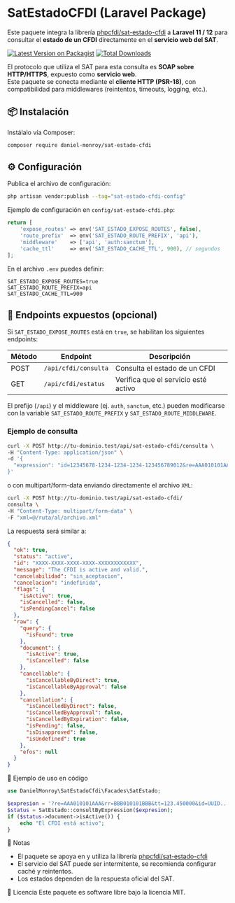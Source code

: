 # SatEstadoCFDI (Laravel Package)

Este paquete integra la librería [phpcfdi/sat-estado-cfdi](https://github.com/phpcfdi/sat-estado-cfdi) a **Laravel 11 /
12**
para consultar el **estado de un CFDI** directamente en el **servicio web del SAT**.

[![Latest Version on Packagist](https://img.shields.io/packagist/v/daniel-monroy/sat-estado-cfdi.svg?style=flat-square)](https://packagist.org/packages/daniel-monroy/sat-estado-cfdi)
[![Total Downloads](https://img.shields.io/packagist/dt/daniel-monroy/sat-estado-cfdi.svg?style=flat-square)](https://packagist.org/packages/daniel-monroy/sat-estado-cfdi)

El protocolo que utiliza el SAT para esta consulta es **SOAP sobre HTTP/HTTPS**, expuesto como **servicio web**.  
Este paquete se conecta mediante el **cliente HTTP (PSR-18)**, con compatibilidad para middlewares (reintentos,
timeouts, logging, etc.).

## 📦 Instalación

Instálalo vía Composer:

```bash
composer require daniel-monroy/sat-estado-cfdi
```

## ⚙️ Configuración

Publica el archivo de configuración:

```bash
php artisan vendor:publish --tag="sat-estado-cfdi-config"
```

Ejemplo de configuración en `config/sat-estado-cfdi.php`:

```php
return [
    'expose_routes' => env('SAT_ESTADO_EXPOSE_ROUTES', false),
    'route_prefix'  => env('SAT_ESTADO_ROUTE_PREFIX', 'api'),
    'middleware'    => ['api', 'auth:sanctum'],
    'cache_ttl'     => env('SAT_ESTADO_CACHE_TTL', 900), // segundos
];
```

En el archivo `.env` puedes definir:

```env
SAT_ESTADO_EXPOSE_ROUTES=true
SAT_ESTADO_ROUTE_PREFIX=api
SAT_ESTADO_CACHE_TTL=900
```

## 📡 Endpoints expuestos (opcional)

Si `SAT_ESTADO_EXPOSE_ROUTES` está en `true`, se habilitan los siguientes endpoints:

| Método | Endpoint             | Descripción                          |
|--------|----------------------|--------------------------------------|
| POST   | `/api/cfdi/consulta` | Consulta el estado de un CFDI        |
| GET    | `/api/cfdi/estatus`  | Verifica que el servicio esté activo |

El prefijo (`/api`) y el middleware (ej. `auth`, `sanctum`, etc.) pueden modificarse con la variable
`SAT_ESTADO_ROUTE_PREFIX` y `SAT_ESTADO_ROUTE_MIDDLEWARE`.

### Ejemplo de consulta

```bash
curl -X POST http://tu-dominio.test/api/sat-estado-cfdi/consulta \
-H "Content-Type: application/json" \
-d '{
  "expression": "id=12345678-1234-1234-1234-123456789012&re=AAA010101AAA&rr=BBB010101BBB&tt=1234.56"
}'
```

o con multipart/form-data enviando directamente el archivo `XML`:

```bash
curl -X POST http://tu-dominio.test/api/sat-estado-cfdi/
consulta \
-H "Content-Type: multipart/form-data" \
-F "xml=@/ruta/al/archivo.xml"
```

La respuesta será similar a:

```json
{
  "ok": true,
  "status": "active",
  "id": "XXXX-XXXX-XXXX-XXXX-XXXXXXXXXXXX",
  "message": "The CFDI is active and valid.",
  "cancelabilidad": "sin_aceptacion",
  "cancelacion": "indefinida",
  "flags": {
    "isActive": true,
    "isCancelled": false,
    "isPendingCancel": false
  },
  "raw": {
    "query": {
      "isFound": true
    },
    "document": {
      "isActive": true,
      "isCancelled": false
    },
    "cancellable": {
      "isCancellableByDirect": true,
      "isCancellableByApproval": false
    },
    "cancellation": {
      "isCancelledByDirect": false,
      "isCancelledByApproval": false,
      "isCancelledByExpiration": false,
      "isPending": false,
      "isDisapproved": false,
      "isUndefined": true
    },
    "efos": null
  }
}
```

🧪 Ejemplo de uso en código

```php
use DanielMonroy\SatEstadoCfdi\Facades\SatEstado;

$expresion = '?re=AAA010101AAA&rr=BBB010101BBB&tt=123.450000&id=UUID...';
$status = SatEstado::consultByExpression($expresion);
if ($status->document->isActive()) {
    echo "El CFDI está activo";
}
```

📌 Notas

- El paquete se apoya en y utiliza la librería [phpcfdi/sat-estado-cfdi](https://github.com/phpcfdi/sat-estado-cfdi)
- El servicio del SAT puede ser intermitente, se recomienda configurar caché y reintentos.
- Los estados dependen de la respuesta oficial del SAT.

📄 Licencia
Este paquete es software libre bajo la licencia MIT.
